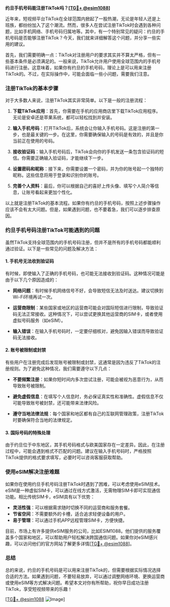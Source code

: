 **约旦手机号码能注册TikTok吗？[[TG💪+ @esim1088](https://t.me/s/esim1088)]**

近年来，短视频平台TikTok在全球范围内掀起了一股热潮，无论是年轻人还是上班族，都纷纷加入了这个潮流。然而，很多人在尝试注册TikTok时会遇到各种问题，比如手机网络、手机号码归属地等。其中，有一个特别常见的疑问：约旦的手机号码是否能够注册TikTok？今天，我们就来详细解答这个问题，并分享一些实用的建议。

首先，我们需要明确一点：TikTok对注册用户的要求其实并不算太严格，但有一些基本条件是必须满足的。一般来说，TikTok允许用户使用全球范围内的手机号码进行注册。这意味着，如果你有约旦的手机号码，理论上是可以用来注册TikTok的。不过，在实际操作中，可能会面临一些小问题，需要我们注意。

### 注册TikTok的基本步骤

对于大多数人来说，注册TikTok其实非常简单。以下是一般的注册流程：

1. **下载TikTok应用**：首先，你需要在手机的应用商店里下载TikTok应用程序。无论是安卓还是苹果系统，都可以轻松找到并安装。

2. **输入手机号码**：打开TikTok后，系统会让你输入手机号码。这是注册的第一步，也是最关键的一步。在这里，你需要确保输入的号码是有效的，并且是你当前正在使用的号码。

3. **接收验证码**：输入手机号码后，TikTok会向你的手机发送一条包含验证码的短信。你需要正确输入验证码，才能继续下一步。

4. **设置密码和昵称**：接下来，你需要设置一个密码，并为你的账号起一个独特的昵称。这些信息将用于登录和识别你的账号。

5. **完善个人资料**：最后，你可以根据自己的喜好上传头像、填写个人简介等信息，让账号看起来更加个性化。

以上就是注册TikTok的基本流程。如果你有约旦的手机号码，按照上述步骤操作应该不会有太大问题。但是，如果遇到问题，也不要着急，我们可以逐步排查原因。

### 约旦手机号码注册TikTok可能遇到的问题

虽然TikTok支持全球范围内的手机号码注册，但并不是所有的手机号码都能顺利通过验证。以下是一些常见的问题及解决方法：

#### 1. 手机号无法收到验证码

有时候，即使输入了正确的手机号码，也可能无法接收到验证码。这种情况可能是由于以下几个原因造成的：

- **网络问题**：有时候手机网络信号不好，会导致短信无法及时送达。建议切换到Wi-Fi环境再试一次。
  
- **运营商限制**：某些国家或地区的运营商可能会对国际短信进行限制，导致验证码无法正常接收。这种情况下，可以尝试更换其他运营商的SIM卡，或者使用虚拟号码服务（如eSIM）。

- **输入错误**：在输入手机号码时，一定要仔细核对，避免因输入错误而导致验证码无法接收。

#### 2. 账号被限制或封禁

有些用户在注册完成后发现账号被限制或封禁，这通常是因为违反了TikTok的注册规则。为了避免这种情况，我们需要遵守以下几点：

- **不要频繁注册**：如果你短时间内多次尝试注册，可能会被视为恶意行为，从而导致账号被限制。

- **避免虚假信息**：在填写个人信息时，务必保证真实性和准确性。虚假信息不仅可能导致账号被封禁，还可能带来法律风险。

- **遵守当地法律法规**：每个国家和地区都有自己的互联网管理政策，注册TikTok时要确保符合当地的法律规定。

#### 3. 国际号码的特殊处理

由于约旦位于中东地区，其手机号码格式与欧美国家存在一定差异。因此，在注册过程中，可能会遇到格式不匹配的问题。建议在输入手机号码时，严格按照TikTok提供的格式要求填写，必要时可以咨询客服获取帮助。

### 使用eSIM解决注册难题

如果你在使用约旦手机号码注册TikTok时遇到了困难，可以考虑使用eSIM技术。eSIM是一种虚拟SIM卡，可以通过在线方式激活，无需物理SIM卡即可实现通信功能。相比传统SIM卡，eSIM具有以下优势：

- **灵活性强**：可以根据需求随时切换不同的运营商和服务套餐。
- **节省空间**：不需要额外的卡槽，适合追求轻便设备的用户。
- **易于管理**：可以通过手机APP远程管理SIM卡，方便快捷。

目前，市场上有许多提供eSIM服务的公司，比如ESIM1088。他们提供的服务覆盖多个国家和地区，可以帮助用户轻松解决跨国通信问题。如果你对eSIM感兴趣，可以访问他们的官方网站了解更多详情[[TG💪+ @esim1088](https://t.me/s/esim1088)]。

### 总结

总的来说，约旦的手机号码是可以用来注册TikTok的，但需要根据实际情况选择合适的方法。如果遇到问题，不要轻易放弃，可以通过调整网络环境、更换运营商或使用eSIM等方式解决问题。希望本文对你有所帮助，祝你早日成功注册TikTok，享受短视频带来的乐趣！

[[TG💪+ @esim1088](https://t.me/s/esim1088) ![Image](https://i.postimg.cc/4NQfJmqS/Snipaste-2025-05-13-00-14-12.png)]